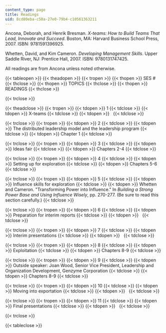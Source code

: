 ```yaml
---
content_type: page
title: Readings
uid: 8cd80eba-c50a-27e0-79b4-c10561363211
---
```


Ancona, Deborah, and Henrik Bresman. _X-teams: How to Build Teams That Lead, Innovate and Succeed_. Boston, MA: Harvard Business School Press, 2007. ISBN: 9781591396925.

Whetten, David, and Kim Cameron. _Developing Management Skills_. Upper Saddle River, NJ: Prentice Hall, 2007. ISBN: 9780131747425.

All readings are from Ancona unless noted otherwise.

{{< tableopen >}}
{{< theadopen >}}
{{< tropen >}}
{{< thopen >}}
SES #
{{< thclose >}}
{{< thopen >}}
TOPICS
{{< thclose >}}
{{< thopen >}}
READINGS
{{< thclose >}}

{{< trclose >}}

{{< theadclose >}}
{{< tropen >}}
{{< tdopen >}}
1
{{< tdclose >}}
{{< tdopen >}}
X-teams
{{< tdclose >}}
{{< tdopen >}}
 
{{< tdclose >}}

{{< trclose >}}
{{< tropen >}}
{{< tdopen >}}
2
{{< tdclose >}}
{{< tdopen >}}
The distributed leadership model and the leadership program
{{< tdclose >}}
{{< tdopen >}}
Chapter 1
{{< tdclose >}}

{{< trclose >}}
{{< tropen >}}
{{< tdopen >}}
3
{{< tdclose >}}
{{< tdopen >}}
Ideas fair
{{< tdclose >}}
{{< tdopen >}}
Chapters 2-4
{{< tdclose >}}

{{< trclose >}}
{{< tropen >}}
{{< tdopen >}}
4
{{< tdclose >}}
{{< tdopen >}}
Setting up for exploration
{{< tdclose >}}
{{< tdopen >}}
Chapters 5-6
{{< tdclose >}}

{{< trclose >}}
{{< tropen >}}
{{< tdopen >}}
5
{{< tdclose >}}
{{< tdopen >}}
Influence skills for exploration
{{< tdclose >}}
{{< tdopen >}}
Whetten and Cameron. "Transforming Power into Influence." In _Building a Strong Power Base and Using Influence Wisely_, pp. 270-277. (Be sure to read this section carefully.)
{{< tdclose >}}

{{< trclose >}}
{{< tropen >}}
{{< tdopen >}}
6
{{< tdclose >}}
{{< tdopen >}}
Preparation for interim reports
{{< tdclose >}}
{{< tdopen >}}
 
{{< tdclose >}}

{{< trclose >}}
{{< tropen >}}
{{< tdopen >}}
7
{{< tdclose >}}
{{< tdopen >}}
Interim presentations
{{< tdclose >}}
{{< tdopen >}}
 
{{< tdclose >}}

{{< trclose >}}
{{< tropen >}}
{{< tdopen >}}
8
{{< tdclose >}}
{{< tdopen >}}
Exploitation
{{< tdclose >}}
{{< tdopen >}}
Chapters 8-9
{{< tdclose >}}

{{< trclose >}}
{{< tropen >}}
{{< tdopen >}}
9
{{< tdclose >}}
{{< tdopen >}}
Outside speaker: Joan Wood, Senior Vice President, Leadership and Organization Development, Genzyme Corporation
{{< tdclose >}}
{{< tdopen >}}
Chapters 8-9
{{< tdclose >}}

{{< trclose >}}
{{< tropen >}}
{{< tdopen >}}
10
{{< tdclose >}}
{{< tdopen >}}
Moving into exportation
{{< tdclose >}}
{{< tdopen >}}
 
{{< tdclose >}}

{{< trclose >}}
{{< tropen >}}
{{< tdopen >}}
11
{{< tdclose >}}
{{< tdopen >}}
Final presentations
{{< tdclose >}}
{{< tdopen >}}
 
{{< tdclose >}}

{{< trclose >}}

{{< tableclose >}}